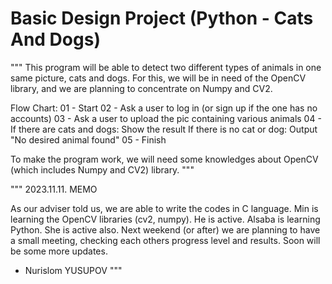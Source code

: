# Basic Design Project (Python - Cats And Dogs)

"""
This program will be able to detect two different types of animals in one same picture, cats and dogs.
For this, we will be in need of the OpenCV library, and we are planning to concentrate on Numpy and CV2.

Flow Chart:
01 - Start
02 - Ask a user to log in (or sign up if the one has no accounts)
03 - Ask a user to upload the pic containing various animals
04 - If there are cats and dogs: Show the result
     If there is no cat or dog: Output "No desired animal found"
05 - Finish

To make the program work, we will need some knowledges about OpenCV (which includes Numpy and CV2) library.
"""

"""
2023.11.11. MEMO

As our adviser told us, we are able to write the codes in C language.
Min is learning the OpenCV libraries (cv2, numpy). He is active.
Alsaba is learning Python. She is active also.
Next weekend (or after) we are planning to have a small meeting, checking each others progress level and results.
Soon will be some more updates.

- Nurislom YUSUPOV
"""
